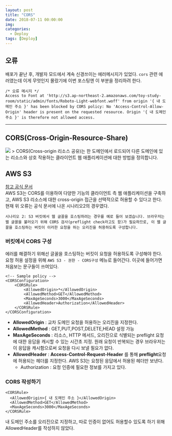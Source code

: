```yaml
---
layout: post
title: "CORS"
date: 2018-07-11 00:00:00
img:
categories:
  - Deploy
tags: [Deploy]
---
```


## 오류
배포가 끝난 후, 개발자 모드에서 계속 신경쓰이는 에러메시지가 있었다. `cors` 관련 에러였는데 이게 무엇인지 몰랐기에 이번 포스팅엔 이 부분을 정리하려 한다.

```
/* 오류 메시지 */
Access to Font at 'http://s3.ap-northeast-2.amazonaws.com/toy-study-room/static/admin/fonts/Roboto-Light-webfont.woff' from origin '{ 내 도메인 주소 }' has been blocked by CORS policy: No 'Access-Control-Allow-Origin' header is present on the requested resource. Origin '{ 내 도메인 주소 }' is therefore not allowed access.
```

-----

## CORS(Cross-Origin-Resource-Share)
<img src="{{ site.url }}/assets/post_img/cors-overview.png">
> CORS(Cross-origin 리소스 공유)는 한 도메인에서 로드되어 다른 도메인에 있는 리소스와 상호 작용하는 클라이언트 웹 애플리케이션에 대한 방법을 정의합니다.

## AWS S3
[참고 공식 문서](https://docs.aws.amazon.com/ko_kr/AmazonS3/latest/dev/cors.html)<br>
AWS S3는 CORS를 이용하여 다양한 기능의 클라이언트 측 웹 애플리케이션을 구축하고, AWS S3 리소스에 대한 cross-origin 접근을 선택적으로 허용할 수 있다고 한다. 현재 위 오류는 공식 문서에 나온 시나리오2의 경우였다.

```
시나리오 2: S3 버킷에서 웹 글꼴을 호스팅하려는 경우를 예로 들어 보겠습니다. 브라우저는 웹 글꼴을 불러오기 위해 CORS 검사(preflight check라고도 함)가 필요하므로, 이 웹 글꼴을 호스팅하는 버킷이 이러한 요청을 하는 오리진을 허용하도록 구성합니다.
```

### 버킷에서 CORS 구성
에러를 해결하기 위해선 글꼴을 호스팅하는 버킷이 요청을 허용하도록 구성해야 한다. 요청 허용 설정을 위해 `AWS S3 - 권한 - CORS구성` 메뉴로 들어간다. 이곳에 들어가면 처음보는 문구들이 쓰여있다.

```
<!-- Sample policy -->
<CORSConfiguration>
	<CORSRule>
		<AllowedOrigin>*</AllowedOrigin>
		<AllowedMethod>GET</AllowedMethod>
		<MaxAgeSeconds>3000</MaxAgeSeconds>
		<AllowedHeader>Authorization</AllowedHeader>
	</CORSRule>
</CORSConfiguration>
```
- **AllowedOrigin** : 교차 도메인 요청을 허용하는 오리진을 지정한다.
- **AllowedMethod** : GET,PUT,POST,DELETE,HEAD 설정 가능
- **MaxAgeSeconds** : 리소스, HTTP 메서드, 오리진으로 식별되는 preflight 요청에 대한 응답을 캐시할 수 있는 시간초 지정. 원래 요청이 반복되는 경우 브라우저는 이 응답을 캐시함으로써 요청을 다시 보낼 필요가 없다.
- **AllowedHeader** : **Access-Control-Request-Header** 를 통해 **preflight**요청에 허용되는 헤더를 지정한다. AWS S3는 요청된 응답에서 허용된 헤더만 보낸다.
    - Authorization : 요청 인증에 필요한 정보를 가지고 있다.

### CORS 작성하기
```
<CORSRule>
  <AllowedOrigin>{ 내 도메인 주소 }</AllowedOrigin>
  <AllowedMethod>GET</AllowedMethod>
  <MaxAgeSeconds>3000</MaxAgeSeconds>
</CORSRule>
```
내 도메인 주소를 오리진으로 지정하고, 따로 인증이 없어도 허용할수 있도록 하기 위해 AllowedHeader를 작성하지 않았다.
